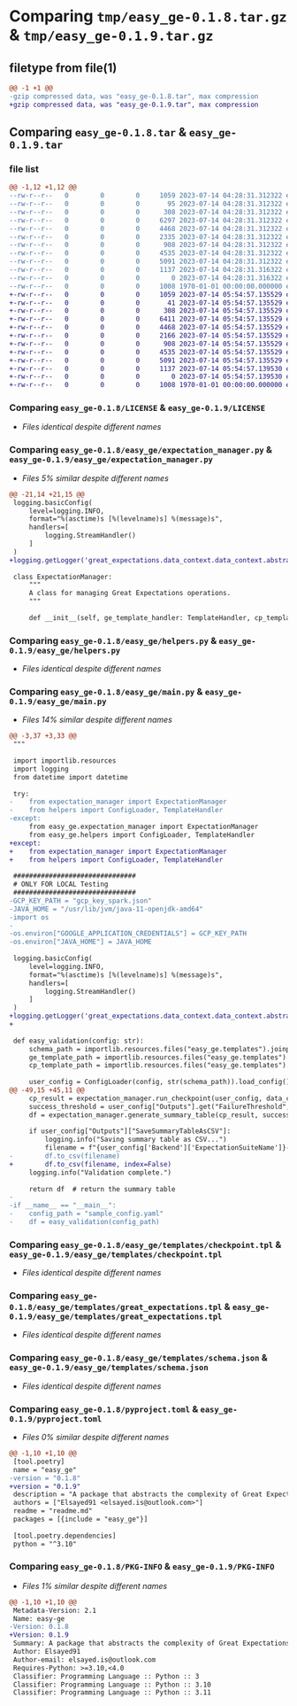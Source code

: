 # Comparing `tmp/easy_ge-0.1.8.tar.gz` & `tmp/easy_ge-0.1.9.tar.gz`

## filetype from file(1)

```diff
@@ -1 +1 @@
-gzip compressed data, was "easy_ge-0.1.8.tar", max compression
+gzip compressed data, was "easy_ge-0.1.9.tar", max compression
```

## Comparing `easy_ge-0.1.8.tar` & `easy_ge-0.1.9.tar`

### file list

```diff
@@ -1,12 +1,12 @@
--rw-r--r--   0        0        0     1059 2023-07-14 04:28:31.312322 easy_ge-0.1.8/LICENSE
--rw-r--r--   0        0        0       95 2023-07-14 04:28:31.312322 easy_ge-0.1.8/easy_ge/__init__.py
--rw-r--r--   0        0        0      308 2023-07-14 04:28:31.312322 easy_ge-0.1.8/easy_ge/docker_entry.py
--rw-r--r--   0        0        0     6297 2023-07-14 04:28:31.312322 easy_ge-0.1.8/easy_ge/expectation_manager.py
--rw-r--r--   0        0        0     4468 2023-07-14 04:28:31.312322 easy_ge-0.1.8/easy_ge/helpers.py
--rw-r--r--   0        0        0     2335 2023-07-14 04:28:31.312322 easy_ge-0.1.8/easy_ge/main.py
--rw-r--r--   0        0        0      908 2023-07-14 04:28:31.312322 easy_ge-0.1.8/easy_ge/templates/checkpoint.tpl
--rw-r--r--   0        0        0     4535 2023-07-14 04:28:31.312322 easy_ge-0.1.8/easy_ge/templates/great_expectations.tpl
--rw-r--r--   0        0        0     5091 2023-07-14 04:28:31.312322 easy_ge-0.1.8/easy_ge/templates/schema.json
--rw-r--r--   0        0        0     1137 2023-07-14 04:28:31.316322 easy_ge-0.1.8/pyproject.toml
--rw-r--r--   0        0        0        0 2023-07-14 04:28:31.316322 easy_ge-0.1.8/readme.md
--rw-r--r--   0        0        0     1008 1970-01-01 00:00:00.000000 easy_ge-0.1.8/PKG-INFO
+-rw-r--r--   0        0        0     1059 2023-07-14 05:54:57.135529 easy_ge-0.1.9/LICENSE
+-rw-r--r--   0        0        0       41 2023-07-14 05:54:57.135529 easy_ge-0.1.9/easy_ge/__init__.py
+-rw-r--r--   0        0        0      308 2023-07-14 05:54:57.135529 easy_ge-0.1.9/easy_ge/entrypoint.py
+-rw-r--r--   0        0        0     6411 2023-07-14 05:54:57.135529 easy_ge-0.1.9/easy_ge/expectation_manager.py
+-rw-r--r--   0        0        0     4468 2023-07-14 05:54:57.135529 easy_ge-0.1.9/easy_ge/helpers.py
+-rw-r--r--   0        0        0     2166 2023-07-14 05:54:57.135529 easy_ge-0.1.9/easy_ge/main.py
+-rw-r--r--   0        0        0      908 2023-07-14 05:54:57.135529 easy_ge-0.1.9/easy_ge/templates/checkpoint.tpl
+-rw-r--r--   0        0        0     4535 2023-07-14 05:54:57.135529 easy_ge-0.1.9/easy_ge/templates/great_expectations.tpl
+-rw-r--r--   0        0        0     5091 2023-07-14 05:54:57.135529 easy_ge-0.1.9/easy_ge/templates/schema.json
+-rw-r--r--   0        0        0     1137 2023-07-14 05:54:57.139530 easy_ge-0.1.9/pyproject.toml
+-rw-r--r--   0        0        0        0 2023-07-14 05:54:57.139530 easy_ge-0.1.9/readme.md
+-rw-r--r--   0        0        0     1008 1970-01-01 00:00:00.000000 easy_ge-0.1.9/PKG-INFO
```

### Comparing `easy_ge-0.1.8/LICENSE` & `easy_ge-0.1.9/LICENSE`

 * *Files identical despite different names*

### Comparing `easy_ge-0.1.8/easy_ge/expectation_manager.py` & `easy_ge-0.1.9/easy_ge/expectation_manager.py`

 * *Files 5% similar despite different names*

```diff
@@ -21,14 +21,15 @@
 logging.basicConfig(
     level=logging.INFO,
     format="%(asctime)s [%(levelname)s] %(message)s",
     handlers=[
         logging.StreamHandler()
     ]
 )
+logging.getLogger('great_expectations.data_context.data_context.abstract_data_context').setLevel(logging.WARNING)
 
 class ExpectationManager:
     """
     A class for managing Great Expectations operations.
     """
 
     def __init__(self, ge_template_handler: TemplateHandler, cp_template_handler: TemplateHandler, generate_docs: bool):
```

### Comparing `easy_ge-0.1.8/easy_ge/helpers.py` & `easy_ge-0.1.9/easy_ge/helpers.py`

 * *Files identical despite different names*

### Comparing `easy_ge-0.1.8/easy_ge/main.py` & `easy_ge-0.1.9/easy_ge/main.py`

 * *Files 14% similar despite different names*

```diff
@@ -3,37 +3,33 @@
 """
 
 import importlib.resources
 import logging
 from datetime import datetime
 
 try:
-    from expectation_manager import ExpectationManager
-    from helpers import ConfigLoader, TemplateHandler
-except:
     from easy_ge.expectation_manager import ExpectationManager
     from easy_ge.helpers import ConfigLoader, TemplateHandler  
+except:
+    from expectation_manager import ExpectationManager
+    from helpers import ConfigLoader, TemplateHandler
 
 ###############################
 # ONLY FOR LOCAL Testing
 ###############################
-GCP_KEY_PATH = "gcp_key_spark.json"
-JAVA_HOME = "/usr/lib/jvm/java-11-openjdk-amd64"
-import os
-
-os.environ["GOOGLE_APPLICATION_CREDENTIALS"] = GCP_KEY_PATH
-os.environ["JAVA_HOME"] = JAVA_HOME
 
 logging.basicConfig(
     level=logging.INFO,
     format="%(asctime)s [%(levelname)s] %(message)s",
     handlers=[
         logging.StreamHandler()
     ]
 )
+logging.getLogger('great_expectations.data_context.data_context.abstract_data_context').setLevel(logging.WARNING)
+
 
 def easy_validation(config: str):
     schema_path = importlib.resources.files("easy_ge.templates").joinpath("schema.json")
     ge_template_path = importlib.resources.files("easy_ge.templates").joinpath("great_expectations.tpl")
     cp_template_path = importlib.resources.files("easy_ge.templates").joinpath("checkpoint.tpl")
 
     user_config = ConfigLoader(config, str(schema_path)).load_config()
@@ -49,15 +45,11 @@
     cp_result = expectation_manager.run_checkpoint(user_config, data_context)
     success_threshold = user_config["Outputs"].get("FailureThreshold", None)
     df = expectation_manager.generate_summary_table(cp_result, success_threshold)
 
     if user_config["Outputs"]["SaveSummaryTableAsCSV"]:
         logging.info("Saving summary table as CSV...")
         filename = f"{user_config['Backend']['ExpectationSuiteName']}-{datetime.today().strftime('%Y-%m-%d')}.csv"
-        df.to_csv(filename)
+        df.to_csv(filename, index=False)
     logging.info("Validation complete.")
 
     return df  # return the summary table
-
-if __name__ == "__main__":
-    config_path = "sample_config.yaml"
-    df = easy_validation(config_path)
```

### Comparing `easy_ge-0.1.8/easy_ge/templates/checkpoint.tpl` & `easy_ge-0.1.9/easy_ge/templates/checkpoint.tpl`

 * *Files identical despite different names*

### Comparing `easy_ge-0.1.8/easy_ge/templates/great_expectations.tpl` & `easy_ge-0.1.9/easy_ge/templates/great_expectations.tpl`

 * *Files identical despite different names*

### Comparing `easy_ge-0.1.8/easy_ge/templates/schema.json` & `easy_ge-0.1.9/easy_ge/templates/schema.json`

 * *Files identical despite different names*

### Comparing `easy_ge-0.1.8/pyproject.toml` & `easy_ge-0.1.9/pyproject.toml`

 * *Files 0% similar despite different names*

```diff
@@ -1,10 +1,10 @@
 [tool.poetry]
 name = "easy_ge"
-version = "0.1.8"
+version = "0.1.9"
 description = "A package that abstracts the complexity of Great Expectations away. At least for straight forward use cases."
 authors = ["Elsayed91 <elsayed.is@outlook.com>"]
 readme = "readme.md"
 packages = [{include = "easy_ge"}]
 
 [tool.poetry.dependencies]
 python = "^3.10"
```

### Comparing `easy_ge-0.1.8/PKG-INFO` & `easy_ge-0.1.9/PKG-INFO`

 * *Files 1% similar despite different names*

```diff
@@ -1,10 +1,10 @@
 Metadata-Version: 2.1
 Name: easy-ge
-Version: 0.1.8
+Version: 0.1.9
 Summary: A package that abstracts the complexity of Great Expectations away. At least for straight forward use cases.
 Author: Elsayed91
 Author-email: elsayed.is@outlook.com
 Requires-Python: >=3.10,<4.0
 Classifier: Programming Language :: Python :: 3
 Classifier: Programming Language :: Python :: 3.10
 Classifier: Programming Language :: Python :: 3.11
```

